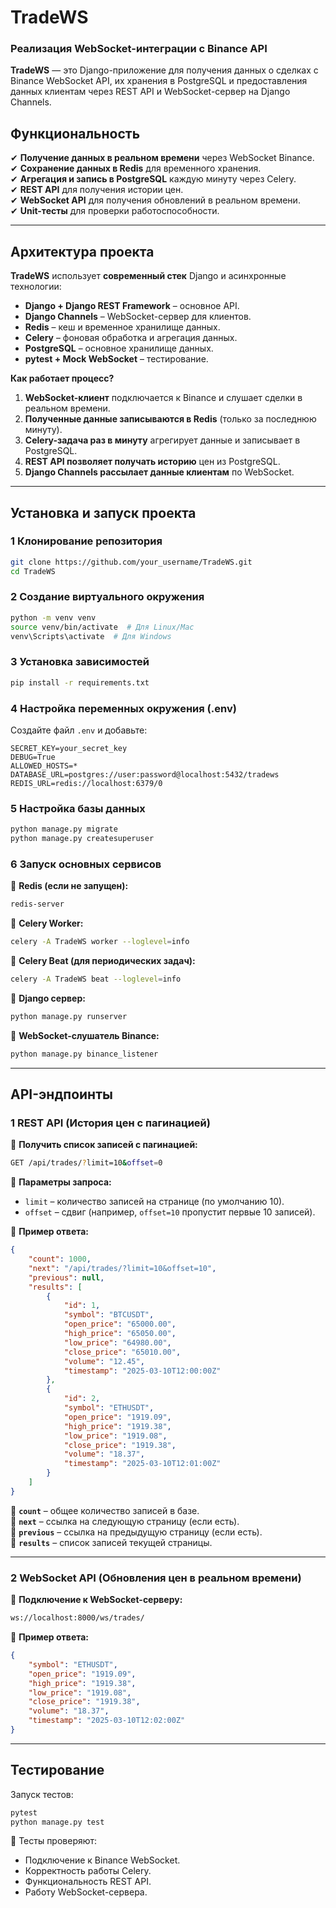 # **TradeWS**   
### **Реализация WebSocket-интеграции с Binance API**  

**TradeWS** — это Django-приложение для получения данных о сделках с Binance WebSocket API, их хранения в PostgreSQL и предоставления данных клиентам через REST API и WebSocket-сервер на Django Channels.  

## **Функциональность**  
✔ **Получение данных в реальном времени** через WebSocket Binance.  
✔ **Сохранение данных в Redis** для временного хранения.  
✔ **Агрегация и запись в PostgreSQL** каждую минуту через Celery.  
✔ **REST API** для получения истории цен.  
✔ **WebSocket API** для получения обновлений в реальном времени.  
✔ **Unit-тесты** для проверки работоспособности.  

---

## **Архитектура проекта**  
**TradeWS** использует **современный стек** Django и асинхронные технологии:  
- **Django + Django REST Framework** – основное API.  
- **Django Channels** – WebSocket-сервер для клиентов.  
- **Redis** – кеш и временное хранилище данных.  
- **Celery** – фоновая обработка и агрегация данных.  
- **PostgreSQL** – основное хранилище данных.  
- **pytest + Mock WebSocket** – тестирование.  

**Как работает процесс?**  
1. **WebSocket-клиент** подключается к Binance и слушает сделки в реальном времени.  
2. **Полученные данные записываются в Redis** (только за последнюю минуту).  
3. **Celery-задача раз в минуту** агрегирует данные и записывает в PostgreSQL.  
4. **REST API позволяет получать историю** цен из PostgreSQL.  
5. **Django Channels рассылает данные клиентам** по WebSocket.  

---

## **Установка и запуск проекта**  

### **1 Клонирование репозитория**  
```sh
git clone https://github.com/your_username/TradeWS.git
cd TradeWS
```

### **2 Создание виртуального окружения**  
```sh
python -m venv venv
source venv/bin/activate  # Для Linux/Mac
venv\Scripts\activate  # Для Windows
```

### **3 Установка зависимостей**  
```sh
pip install -r requirements.txt
```

### **4 Настройка переменных окружения (.env)**  
Создайте файл `.env` и добавьте:  
```
SECRET_KEY=your_secret_key
DEBUG=True
ALLOWED_HOSTS=*
DATABASE_URL=postgres://user:password@localhost:5432/tradews
REDIS_URL=redis://localhost:6379/0
```

### **5 Настройка базы данных**  
```sh
python manage.py migrate
python manage.py createsuperuser
```

### **6 Запуск основных сервисов**  
📌 **Redis (если не запущен):**  
```sh
redis-server
```

📌 **Celery Worker:**  
```sh
celery -A TradeWS worker --loglevel=info
```

📌 **Celery Beat (для периодических задач):**  
```sh
celery -A TradeWS beat --loglevel=info
```

📌 **Django сервер:**  
```sh
python manage.py runserver
```

📌 **WebSocket-слушатель Binance:**  
```sh
python manage.py binance_listener
```

---

## **API-эндпоинты**

### **1 REST API (История цен с пагинацией)**  
📌 **Получить список записей с пагинацией:**  
```sh
GET /api/trades/?limit=10&offset=0
```
📌 **Параметры запроса:**  
- `limit` – количество записей на странице (по умолчанию 10).  
- `offset` – сдвиг (например, `offset=10` пропустит первые 10 записей).  

📌 **Пример ответа:**  
```json
{
    "count": 1000,
    "next": "/api/trades/?limit=10&offset=10",
    "previous": null,
    "results": [
        {
            "id": 1,
            "symbol": "BTCUSDT",
            "open_price": "65000.00",
            "high_price": "65050.00",
            "low_price": "64980.00",
            "close_price": "65010.00",
            "volume": "12.45",
            "timestamp": "2025-03-10T12:00:00Z"
        },
        {
            "id": 2,
            "symbol": "ETHUSDT",
            "open_price": "1919.09",
            "high_price": "1919.38",
            "low_price": "1919.08",
            "close_price": "1919.38",
            "volume": "18.37",
            "timestamp": "2025-03-10T12:01:00Z"
        }
    ]
}
```
🔹 **`count`** – общее количество записей в базе.  
🔹 **`next`** – ссылка на следующую страницу (если есть).  
🔹 **`previous`** – ссылка на предыдущую страницу (если есть).  
🔹 **`results`** – список записей текущей страницы.  

---

### **2 WebSocket API (Обновления цен в реальном времени)**  
📌 **Подключение к WebSocket-серверу:**  
```sh
ws://localhost:8000/ws/trades/
```
📌 **Пример ответа:**  
```json
{
    "symbol": "ETHUSDT",
    "open_price": "1919.09",
    "high_price": "1919.38",
    "low_price": "1919.08",
    "close_price": "1919.38",
    "volume": "18.37",
    "timestamp": "2025-03-10T12:02:00Z"
}
```

---

## **Тестирование**  
Запуск тестов:  
```sh
pytest
python manage.py test
```
📌 Тесты проверяют:  
- Подключение к Binance WebSocket.  
- Корректность работы Celery.  
- Функциональность REST API.  
- Работу WebSocket-сервера.  
